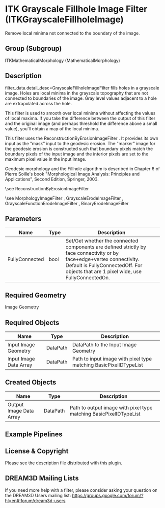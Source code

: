 # ITK Grayscale Fillhole Image Filter (ITKGrayscaleFillholeImage)

Remove local minima not connected to the boundary of the image.

## Group (Subgroup)

ITKMathematicalMorphology (MathematicalMorphology)

## Description

filter_data.detail_desc=GrayscaleFillholeImageFilter fills holes in a grayscale image. Holes are local minima in the grayscale topography that are not connected to boundaries of the image. Gray level values adjacent to a hole are extrapolated across the hole.

This filter is used to smooth over local minima without affecting the values of local maxima. If you take the difference between the output of this filter and the original image (and perhaps threshold the difference above a small value), you'll obtain a map of the local minima.

This filter uses the ReconstructionByErosionImageFilter . It provides its own input as the "mask" input to the geodesic erosion. The "marker" image for the geodesic erosion is constructed such that boundary pixels match the boundary pixels of the input image and the interior pixels are set to the maximum pixel value in the input image.

Geodesic morphology and the Fillhole algorithm is described in Chapter 6 of Pierre Soille's book "Morphological Image Analysis:
Principles and Applications", Second Edition, Springer, 2003.

\see ReconstructionByErosionImageFilter 


\see MorphologyImageFilter , GrayscaleErodeImageFilter , GrayscaleFunctionErodeImageFilter , BinaryErodeImageFilter

## Parameters

| Name | Type | Description |
|------|------|-------------|
| FullyConnected | bool | Set/Get whether the connected components are defined strictly by face connectivity or by face+edge+vertex connectivity. Default is FullyConnectedOff. For objects that are 1 pixel wide, use FullyConnectedOn. |

## Required Geometry

Image Geometry

## Required Objects

| Name |Type | Description |
|-----|------|-------------|
| Input Image Geometry | DataPath | DataPath to the Input Image Geometry |
| Input Image Data Array | DataPath | Path to input image with pixel type matching BasicPixelIDTypeList |

## Created Objects

| Name |Type | Description |
|-----|------|-------------|
| Output Image Data Array | DataPath | Path to output image with pixel type matching BasicPixelIDTypeList |

## Example Pipelines


## License & Copyright

Please see the description file distributed with this plugin.


## DREAM3D Mailing Lists

If you need more help with a filter, please consider asking your question on the DREAM3D Users mailing list:
https://groups.google.com/forum/?hl=en#!forum/dream3d-users


